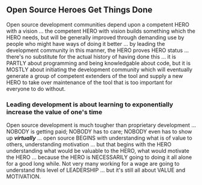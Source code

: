 ## Open Source Heroes Get Things Done

Open source development communities depend upon a competent HERO with a vision ... the competent HERO with vision builds something which the HERO needs, but will be generally improved through demanding use by people who might have ways of doing it better ... by leading the development community in this manner, the HERO proves HERO status ... there's no substitute for the actual history of having done this ... it is PARTLY about programming and being knowledgable about code, but it is MOSTLY about initiating the development community which will eventually generate a group of competent extenders of the tool and supply a new HERO to take over maintenance of the tool that is too important for everyone to do without.

### Leading development is about learning to exponentially increase the value of one's time

Open source development is much tougher than proprietary development ... NOBODY is getting paid; NOBODY has to care; NOBODY even has to show up ***virtually*** ... open source BEGINS with understanding what is of value to others, understanding motivation ... but that begins with the HERO understanding what would be valuable to the HERO, what would motivate the HERO ... because the HERO is NECESSARILY going to doing it all alone for a good long while. Not very many working for a wage are going to understand this level of LEADERSHIP ... but it's still all about VALUE and MOTIVATION.

